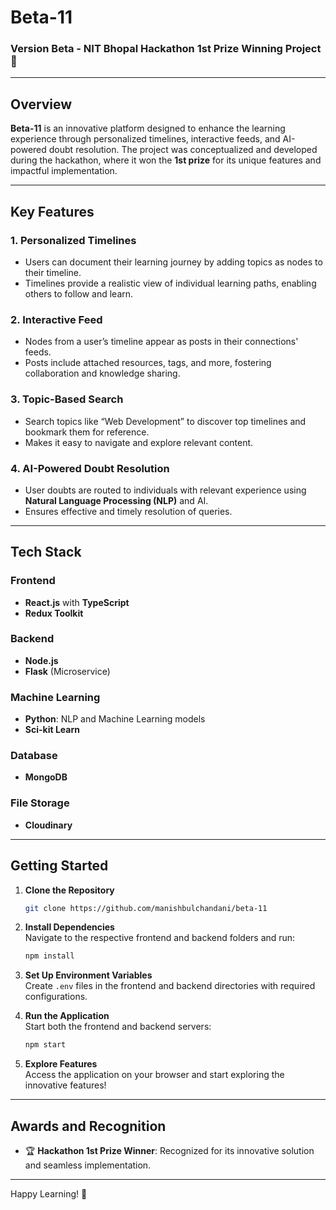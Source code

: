 # Beta-11

### Version Beta - NIT Bhopal Hackathon 1st Prize Winning Project 🎉

---

## Overview

**Beta-11** is an innovative platform designed to enhance the learning experience through personalized timelines, interactive feeds, and AI-powered doubt resolution. The project was conceptualized and developed during the hackathon, where it won the **1st prize** for its unique features and impactful implementation.

---

## Key Features

### 1. **Personalized Timelines**
   - Users can document their learning journey by adding topics as nodes to their timeline.
   - Timelines provide a realistic view of individual learning paths, enabling others to follow and learn.

### 2. **Interactive Feed**
   - Nodes from a user’s timeline appear as posts in their connections' feeds.
   - Posts include attached resources, tags, and more, fostering collaboration and knowledge sharing.

### 3. **Topic-Based Search**
   - Search topics like “Web Development” to discover top timelines and bookmark them for reference.
   - Makes it easy to navigate and explore relevant content.

### 4. **AI-Powered Doubt Resolution**
   - User doubts are routed to individuals with relevant experience using **Natural Language Processing (NLP)** and AI.
   - Ensures effective and timely resolution of queries.

---

## Tech Stack

### Frontend
- **React.js** with **TypeScript**
- **Redux Toolkit**

### Backend
- **Node.js**
- **Flask** (Microservice)

### Machine Learning
- **Python**: NLP and Machine Learning models
- **Sci-kit Learn**

### Database
- **MongoDB**

### File Storage
- **Cloudinary**

---

## Getting Started

1. **Clone the Repository**  
   ```bash
   git clone https://github.com/manishbulchandani/beta-11
   ```

2. **Install Dependencies**  
   Navigate to the respective frontend and backend folders and run:
   ```bash
   npm install
   ```

3. **Set Up Environment Variables**  
   Create `.env` files in the frontend and backend directories with required configurations.

4. **Run the Application**  
   Start both the frontend and backend servers:
   ```bash
   npm start
   ```

5. **Explore Features**  
   Access the application on your browser and start exploring the innovative features!

---

## Awards and Recognition

- 🏆 **Hackathon 1st Prize Winner**: Recognized for its innovative solution and seamless implementation.

---

Happy Learning! 🚀

